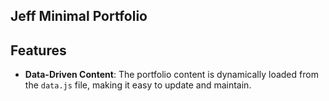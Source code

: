 ## Jeff Minimal Portfolio

## Features

- **Data-Driven Content**: The portfolio content is dynamically loaded from the `data.js` file, making it easy to update and maintain.